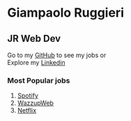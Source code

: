 # Giampaolo Ruggieri
## JR Web Dev

Go to my [GitHub](https://github.com/Giampaolo1) to see my jobs or <br>
Explore my [Linkedin](https://www.linkedin.com/in/giampaolo-r-17a75512b/)

### Most Popular jobs

1. [Spotify](https://jpspotify.netlify.app/)
2. [WazzupWeb](https://jpboolzap.netlify.app/)
3. [Netflix](https://jpboolfix.netlify.app/)
